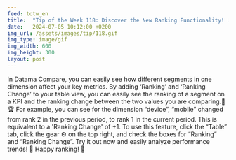 ```yaml
---
feed: totw_en
title:  "Tip of the Week 118: Discover the New Ranking Functionality! 📊✨"
date:   2024-07-05 10:12:00 +0200
img_url: /assets/images/tip/118.gif
img_type: image/gif
img_width: 600
img_height: 300
layout: post
---
```


In Datama Compare, you can easily see how different segments in one dimension affect your key metrics. By adding ‘Ranking’ and ‘Ranking Change’ to your table view, you can easily see the ranking of a segment on a KPI and the ranking change between the two values you are comparing.🥇🏆
For example, you can see for the dimension “device”, “mobile” changed from rank 2 in the previous period, to rank 1 in the current period. This is equivalent to a 'Ranking Change' of +1.
To use this feature, click the “Table” tab, click the gear ⚙️ on the top right, and check the boxes for “Ranking” and “Ranking Change”. Try it out now and easily analyze performance trends! 🚀
Happy ranking! 🎉

